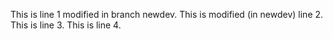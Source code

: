 This is line 1 modified in branch newdev.
This is modified (in newdev) line 2.
This is line 3.
This is line 4.
